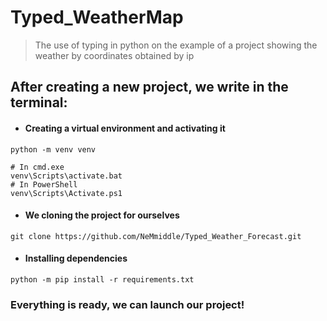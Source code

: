 # Typed_WeatherMap

> The use of typing in python on the example of a project showing the weather by coordinates obtained by ip

## After creating a new project, we write in the terminal:
- #### Creating a virtual environment and activating it
```
python -m venv venv

# In cmd.exe
venv\Scripts\activate.bat
# In PowerShell
venv\Scripts\Activate.ps1
```
- #### We cloning the project for ourselves
```
git clone https://github.com/NeMmiddle/Typed_Weather_Forecast.git
```
- #### Installing dependencies
```
python -m pip install -r requirements.txt
```

### Everything is ready, we can launch our project!
